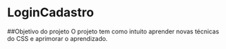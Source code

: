 # LoginCadastro

##Objetivo do projeto
O projeto tem como intuito aprender novas técnicas do CSS e aprimorar o aprendizado.

